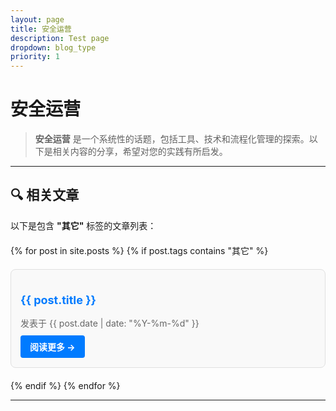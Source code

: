 ```yaml
---
layout: page
title: 安全运营
description: Test page
dropdown: blog_type
priority: 1
---
```


# 安全运营

> **安全运营** 是一个系统性的话题，包括工具、技术和流程化管理的探索。以下是相关内容的分享，希望对您的实践有所启发。

---

## 🔍 相关文章

以下是包含 **"其它"** 标签的文章列表：

<div class="article-list">
  {% for post in site.posts %}
    {% if post.tags contains "其它" %}
    <div class="article-item">
      <h3>
        <a href="{{ post.url }}" class="article-link">{{ post.title }}</a>
      </h3>
      <p class="article-meta">
        发表于 {{ post.date | date: "%Y-%m-%d" }}
      </p>
      <a href="{{ post.url }}" class="read-more">阅读更多 →</a>
    </div>
    {% endif %}
  {% endfor %}
</div>

---

<style>
.article-list {
  margin-top: 20px;
  display: flex;
  flex-direction: column;
  gap: 20px;
}

.article-item {
  padding: 15px;
  border: 1px solid #e0e0e0;
  border-radius: 8px;
  background: #f9f9f9;
  transition: box-shadow 0.3s ease;
}

.article-item:hover {
  box-shadow: 0 4px 8px rgba(0, 0, 0, 0.1);
}

.article-link {
  color: #007BFF;
  text-decoration: none;
  font-size: 18px;
  font-weight: bold;
}

.article-link:hover {
  text-decoration: underline;
}

.article-meta {
  color: #666;
  font-size: 14px;
  margin-top: 5px;
  margin-bottom: 10px;
}

.read-more {
  display: inline-block;
  color: white;
  background-color: #007BFF;
  padding: 8px 15px;
  border-radius: 4px;
  text-decoration: none;
  font-size: 14px;
  font-weight: bold;
  transition: background-color 0.3s ease;
}


